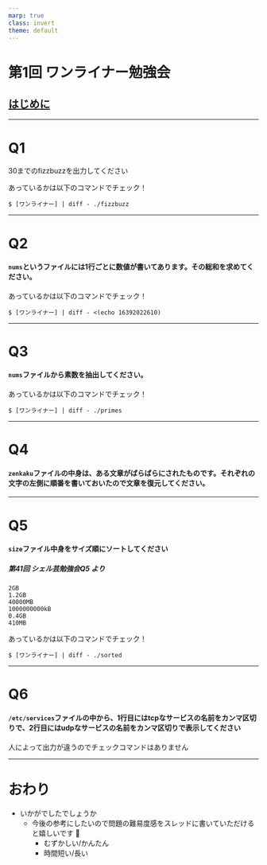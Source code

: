 ```yaml
---
marp: true
class: invert
theme: default
---
```



# 第1回 ワンライナー勉強会

## [はじめに](/はじめに.md)

---

# Q1

30までのfizzbuzzを出力してください

あっているかは以下のコマンドでチェック！
```
$ [ワンライナー] | diff - ./fizzbuzz
```

---

# Q2
#### `nums`というファイルには1行ごとに数値が書いてあります。その総和を求めてください。


あっているかは以下のコマンドでチェック！
```
$ [ワンライナー] | diff - <(echo 16392022610)
```

---

# Q3
#### `nums`ファイルから素数を抽出してください。


あっているかは以下のコマンドでチェック！
```
$ [ワンライナー] | diff - ./primes
```

---

# Q4

#### `zenkaku`ファイルの中身は、ある文章がばらばらにされたものです。それぞれの文字の左側に順番を書いておいたので文章を復元してください。


---

# Q5
#### `size`ファイル中身をサイズ順にソートしてください
##### 第41回 シェル芸勉強会Q5 より
```
2GB
1.2GB
40000MB
1000000000kB
0.4GB
410MB
```


あっているかは以下のコマンドでチェック！
```
$ [ワンライナー] | diff - ./sorted
```

---

# Q6
#### `/etc/services`ファイルの中から、1行目にはtcpなサービスの名前をカンマ区切りで、2行目にはudpなサービスの名前をカンマ区切りで表示してください

人によって出力が違うのでチェックコマンドはありません

---

# おわり
- いかがでしたでしょうか
  - 今後の参考にしたいので問題の難易度感をスレッドに書いていただけると嬉しいです 🙇
    - むずかしい/かんたん
    - 時間短い/長い

